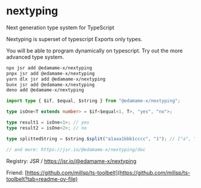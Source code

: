 # nextyping
Next generation type system for TypeScript

Nextyping is superset of typescript
Exports only types.  

You will be able to program dynamically on typescript.
Try out the more advanced type system.

```bash
npx jsr add @edamame-x/nextyping
pnpx jsr add @edamame-x/nextyping
yarn dlx jsr add @edamame-x/nextyping
bunx jsr add @edamame-x/nextyping
deno add @edamame-x/nextyping
```

```ts
import type { $if, $equal, $string } from "@edamame-x/nextyping";

type isOne<T extends number> = $if<$equal<1, T>, "yes", "no">;

type result1 = isOne<1>; // yes
type result2 = isOne<2>; // no

type splittedString = $string.$split("a1aaa1bbb1cccc", "1"); // ["a", "aaa", "bbb", "cccc"]

// and more: https://jsr.io/@edamame-x/nextyping/doc
```

Registry: JSR / https://jsr.io/@edamame-x/nextyping

Friend: [https://github.com/millsp/ts-toolbelt](https://github.com/millsp/ts-toolbelt?tab=readme-ov-file)
